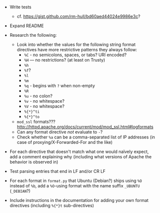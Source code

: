 - Write tests
    - cf. <https://gist.github.com/rm-hull/bd60aed44024e9986e3c>?
- Expand README

- Research the following:
    - Look into whether the values for the following string format directives
      have more restrictive patterns they always follow:
        - `%C` - no semicolons, spaces, or tabs?  URI encoded?
        - `%H` — no restrictions? (at least on Trusty)
        - `%h`
        - `%f`?
        - `%l`
        - `%m`
        - `%q` - begins with `?` when non-empty
        - `%R`
        - `%u` - no colon?
        - `%v` - no whitespace?
        - `%V` - no whitespace?
        - `%{*}^ti`
        - `%{*}^to`
    - `mod_ssl` formats??? <http://httpd.apache.org/docs/current/mod/mod_ssl.html#logformats>
    - Can any format directive _not_ evaluate to `-`?
    - Check whether `%a` can be a comma-separated list of IP addresses (in case
      of proxying/X-Forwarded-For and the like)

- For each directive that doesn't match what one would naïvely expect, add a
  comment explaining why (including what versions of Apache the behavior is
  observed in)

- Test parsing entries that end in LF and/or CR LF

- For each format in `format.py` that Ubuntu (Debian?) ships using `%O` instead
  of `%b`, add a `%O`-using format with the name suffix `_UBUNTU` (`_DEBIAN`?)

- Include instructions in the documentation for adding your own format
  directives (including `%{*}t` sub-directives)
